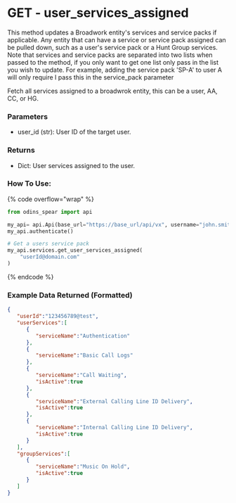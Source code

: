 # GET - user_services_assigned

This method updates a Broadwork entity's services and service packs if applicable. Any entity that can have a service or service pack assigned can be pulled down, such as a user's service pack or a Hunt Group services. Note that services and service packs are separated into two lists when passed to the method, if you only want to get one list only pass in the list you wish to update. For example, adding the service pack 'SP-A' to user A will only require I pass this in the service_pack parameter

Fetch all services assigned to a broadwrok entity, this can be a user, AA, CC, or HG.

### Parameters

* user\_id (str): User ID of the target user.

### Returns

* Dict: User services assigned to the user.

### How To Use:

{% code overflow="wrap" %}
```python
from odins_spear import api

my_api= api.Api(base_url="https://base_url/api/vx", username="john.smith", password="ODIN_INSTANCE_1")
my_api.authenticate()

# Get a users service pack
my_api.services.get_user_services_assigned(
    "userId@domain.com"
)
```
{% endcode %}

### Example Data Returned (Formatted)

```json
{
   "userId":"123456789@test",
   "userServices":[
      {
         "serviceName":"Authentication"
      },
      {
         "serviceName":"Basic Call Logs"
      },
      {
         "serviceName":"Call Waiting",
         "isActive":true
      },
      {
         "serviceName":"External Calling Line ID Delivery",
         "isActive":true
      },
      {
         "serviceName":"Internal Calling Line ID Delivery",
         "isActive":true
      }
   ],
   "groupServices":[
      {
         "serviceName":"Music On Hold",
         "isActive":true
      }
   ]
}
```
